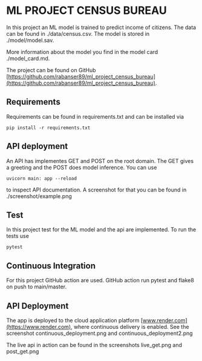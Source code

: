 # ML PROJECT CENSUS BUREAU

In this project an ML model is trained to predict income of citizens.
The data can be found in ./data/census.csv. The model is stored in ./model/model.sav.

More information about the model you find in the model card ./model_card.md.

The project can be found on GitHub [https://github.com/rabanser89/ml_project_census_bureau](https://github.com/rabanser89/ml_project_census_bureau).

## Requirements

Requirements can be found in requirements.txt and can be installed via
```
pip install -r requirements.txt
```

## API deployment

An API has implementes GET and POST on the root domain. The GET gives a greeting and the POST does model inference. You can use 
```
uvicorn main: app --reload
```
to inspect API documentation. A screenshot for that you can be found in ./screenshot/example.png

## Test

In this project test for the ML model and the api are implemented. To run the tests use
```
pytest
```

## Continuous Integration
For this project GitHub action are used. GitHub action run pytest and flake8 on push to main/master.

## API Deployment

The app is deployed to the cloud application platform [www.render.com](https://www.render.com), where continuous delivery is enabled. See the screenshot continuous_deployment.png and continuous_deployment2.png

The live api in action can be found in the screenshots live_get.png and post_get.png
